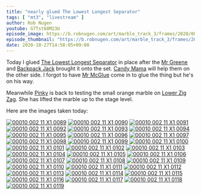 ```yaml
---
title: "nearly glued The Lowest Longest Separator"
tags: [ "mt3", "livestream" ]
author: Rob Nugen
youtube: G7Tst68M23U
episode_image: https://b.robnugen.com/art/marble_track_3/frames/2020/00010_002_11_X1_0119.jpg
episode_thumbnail: "https://b.robnugen.com/art/marble_track_3/frames/2020/thumbs/00010_002_11_X1_0119.jpg"
date: 2020-10-27T14:58:05+09:00
---
```


Today I glued [The Lowest Longest Separator](/parts/the-lowest-longest-separator/) in place after the [Mr Greene](/workers/mr_greene/) and [Backpack Jack](/workers/backpack_jack/) brought it onto the
set.  [Candy Mama](/workers/candy_mama/) will help them on the other side.  I forgot to have [Mr McGlue](/workers/mr_mcglue/) come
in to glue the thing but he's on his way.

Meanwhile [Pinky](/workers/pinky/) is back to testing the small orange marble on [Lower Zig Zag](/parts/lower_zig_zag/).  She
has lifted the marble up to the stage level.

Here are the images taken today:


[![00010 002 11 X1 0089](//b.robnugen.com/art/marble_track_3/frames/2020/thumbs/00010_002_11_X1_0089.jpg)](//b.robnugen.com/art/marble_track_3/frames/2020/00010_002_11_X1_0089.jpg)
[![00010 002 11 X1 0090](//b.robnugen.com/art/marble_track_3/frames/2020/thumbs/00010_002_11_X1_0090.jpg)](//b.robnugen.com/art/marble_track_3/frames/2020/00010_002_11_X1_0090.jpg)
[![00010 002 11 X1 0091](//b.robnugen.com/art/marble_track_3/frames/2020/thumbs/00010_002_11_X1_0091.jpg)](//b.robnugen.com/art/marble_track_3/frames/2020/00010_002_11_X1_0091.jpg)
[![00010 002 11 X1 0092](//b.robnugen.com/art/marble_track_3/frames/2020/thumbs/00010_002_11_X1_0092.jpg)](//b.robnugen.com/art/marble_track_3/frames/2020/00010_002_11_X1_0092.jpg)
[![00010 002 11 X1 0093](//b.robnugen.com/art/marble_track_3/frames/2020/thumbs/00010_002_11_X1_0093.jpg)](//b.robnugen.com/art/marble_track_3/frames/2020/00010_002_11_X1_0093.jpg)
[![00010 002 11 X1 0094](//b.robnugen.com/art/marble_track_3/frames/2020/thumbs/00010_002_11_X1_0094.jpg)](//b.robnugen.com/art/marble_track_3/frames/2020/00010_002_11_X1_0094.jpg)
[![00010 002 11 X1 0095](//b.robnugen.com/art/marble_track_3/frames/2020/thumbs/00010_002_11_X1_0095.jpg)](//b.robnugen.com/art/marble_track_3/frames/2020/00010_002_11_X1_0095.jpg)
[![00010 002 11 X1 0096](//b.robnugen.com/art/marble_track_3/frames/2020/thumbs/00010_002_11_X1_0096.jpg)](//b.robnugen.com/art/marble_track_3/frames/2020/00010_002_11_X1_0096.jpg)
[![00010 002 11 X1 0097](//b.robnugen.com/art/marble_track_3/frames/2020/thumbs/00010_002_11_X1_0097.jpg)](//b.robnugen.com/art/marble_track_3/frames/2020/00010_002_11_X1_0097.jpg)
[![00010 002 11 X1 0098](//b.robnugen.com/art/marble_track_3/frames/2020/thumbs/00010_002_11_X1_0098.jpg)](//b.robnugen.com/art/marble_track_3/frames/2020/00010_002_11_X1_0098.jpg)
[![00010 002 11 X1 0099](//b.robnugen.com/art/marble_track_3/frames/2020/thumbs/00010_002_11_X1_0099.jpg)](//b.robnugen.com/art/marble_track_3/frames/2020/00010_002_11_X1_0099.jpg)
[![00010 002 11 X1 0100](//b.robnugen.com/art/marble_track_3/frames/2020/thumbs/00010_002_11_X1_0100.jpg)](//b.robnugen.com/art/marble_track_3/frames/2020/00010_002_11_X1_0100.jpg)
[![00010 002 11 X1 0101](//b.robnugen.com/art/marble_track_3/frames/2020/thumbs/00010_002_11_X1_0101.jpg)](//b.robnugen.com/art/marble_track_3/frames/2020/00010_002_11_X1_0101.jpg)
[![00010 002 11 X1 0102](//b.robnugen.com/art/marble_track_3/frames/2020/thumbs/00010_002_11_X1_0102.jpg)](//b.robnugen.com/art/marble_track_3/frames/2020/00010_002_11_X1_0102.jpg)
[![00010 002 11 X1 0103](//b.robnugen.com/art/marble_track_3/frames/2020/thumbs/00010_002_11_X1_0103.jpg)](//b.robnugen.com/art/marble_track_3/frames/2020/00010_002_11_X1_0103.jpg)
[![00010 002 11 X1 0104](//b.robnugen.com/art/marble_track_3/frames/2020/thumbs/00010_002_11_X1_0104.jpg)](//b.robnugen.com/art/marble_track_3/frames/2020/00010_002_11_X1_0104.jpg)
[![00010 002 11 X1 0105](//b.robnugen.com/art/marble_track_3/frames/2020/thumbs/00010_002_11_X1_0105.jpg)](//b.robnugen.com/art/marble_track_3/frames/2020/00010_002_11_X1_0105.jpg)
[![00010 002 11 X1 0106](//b.robnugen.com/art/marble_track_3/frames/2020/thumbs/00010_002_11_X1_0106.jpg)](//b.robnugen.com/art/marble_track_3/frames/2020/00010_002_11_X1_0106.jpg)
[![00010 002 11 X1 0107](//b.robnugen.com/art/marble_track_3/frames/2020/thumbs/00010_002_11_X1_0107.jpg)](//b.robnugen.com/art/marble_track_3/frames/2020/00010_002_11_X1_0107.jpg)
[![00010 002 11 X1 0108](//b.robnugen.com/art/marble_track_3/frames/2020/thumbs/00010_002_11_X1_0108.jpg)](//b.robnugen.com/art/marble_track_3/frames/2020/00010_002_11_X1_0108.jpg)
[![00010 002 11 X1 0109](//b.robnugen.com/art/marble_track_3/frames/2020/thumbs/00010_002_11_X1_0109.jpg)](//b.robnugen.com/art/marble_track_3/frames/2020/00010_002_11_X1_0109.jpg)
[![00010 002 11 X1 0110](//b.robnugen.com/art/marble_track_3/frames/2020/thumbs/00010_002_11_X1_0110.jpg)](//b.robnugen.com/art/marble_track_3/frames/2020/00010_002_11_X1_0110.jpg)
[![00010 002 11 X1 0111](//b.robnugen.com/art/marble_track_3/frames/2020/thumbs/00010_002_11_X1_0111.jpg)](//b.robnugen.com/art/marble_track_3/frames/2020/00010_002_11_X1_0111.jpg)
[![00010 002 11 X1 0112](//b.robnugen.com/art/marble_track_3/frames/2020/thumbs/00010_002_11_X1_0112.jpg)](//b.robnugen.com/art/marble_track_3/frames/2020/00010_002_11_X1_0112.jpg)
[![00010 002 11 X1 0113](//b.robnugen.com/art/marble_track_3/frames/2020/thumbs/00010_002_11_X1_0113.jpg)](//b.robnugen.com/art/marble_track_3/frames/2020/00010_002_11_X1_0113.jpg)
[![00010 002 11 X1 0114](//b.robnugen.com/art/marble_track_3/frames/2020/thumbs/00010_002_11_X1_0114.jpg)](//b.robnugen.com/art/marble_track_3/frames/2020/00010_002_11_X1_0114.jpg)
[![00010 002 11 X1 0115](//b.robnugen.com/art/marble_track_3/frames/2020/thumbs/00010_002_11_X1_0115.jpg)](//b.robnugen.com/art/marble_track_3/frames/2020/00010_002_11_X1_0115.jpg)
[![00010 002 11 X1 0116](//b.robnugen.com/art/marble_track_3/frames/2020/thumbs/00010_002_11_X1_0116.jpg)](//b.robnugen.com/art/marble_track_3/frames/2020/00010_002_11_X1_0116.jpg)
[![00010 002 11 X1 0117](//b.robnugen.com/art/marble_track_3/frames/2020/thumbs/00010_002_11_X1_0117.jpg)](//b.robnugen.com/art/marble_track_3/frames/2020/00010_002_11_X1_0117.jpg)
[![00010 002 11 X1 0118](//b.robnugen.com/art/marble_track_3/frames/2020/thumbs/00010_002_11_X1_0118.jpg)](//b.robnugen.com/art/marble_track_3/frames/2020/00010_002_11_X1_0118.jpg)
[![00010 002 11 X1 0119](//b.robnugen.com/art/marble_track_3/frames/2020/thumbs/00010_002_11_X1_0119.jpg)](//b.robnugen.com/art/marble_track_3/frames/2020/00010_002_11_X1_0119.jpg)
